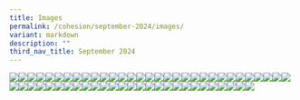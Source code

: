 ```yaml
---
title: Images
permalink: /cohesion/september-2024/images/
variant: markdown
description: ""
third_nav_title: September 2024
---
```

![](/images/Cohesion/September%202024/title_bootcamp2.jpg)![](/images/Cohesion/September%202024/ae_infographics_01.jpg)![](/images/Cohesion/September%202024/3rd.gif)![](/images/Cohesion/September%202024/2nd.gif)![](/images/Cohesion/September%202024/1st.gif)![](/images/Cohesion/September%202024/measure_treasure_03.jpg)![](/images/Cohesion/September%202024/measure_treasure_01.jpg)![](/images/Cohesion/September%202024/lighten_tracy.jpg)![](/images/Cohesion/September%202024/lighten_ong.jpg)![](/images/Cohesion/September%202024/lighten_infographics_02.jpg)![](/images/Cohesion/September%202024/lighten_infographics_01.jpg)![](/images/Cohesion/September%202024/learning_jouney.png)![](/images/Cohesion/September%202024/learning_claire_03.jpg)![](/images/Cohesion/September%202024/learning_claire_01.jpg)![](/images/Cohesion/September%202024/learning_3tips.png)![](/images/Cohesion/September%202024/inclusive_communities.png)![](/images/Cohesion/September%202024/glance_skillsfuture.jpg)![](/images/Cohesion/September%202024/glance_golf.jpg)![](/images/Cohesion/September%202024/glance_cdcv.jpg)![](/images/Cohesion/September%202024/glance_bootcamp.jpg)![](/images/Cohesion/September%202024/glance_arts.jpg)![](/images/Cohesion/September%202024/gbc_w3rd_03.jpg)![](/images/Cohesion/September%202024/gbc_w3rd_01.jpg)![](/images/Cohesion/September%202024/gbc_w2nd_03.jpg)![](/images/Cohesion/September%202024/gbc_w2nd_01.jpg)![](/images/Cohesion/September%202024/gbc_3rd.jpg)![](/images/Cohesion/September%202024/gbc_2nd.jpg)![](/images/Cohesion/September%202024/dyk.jpg)![](/images/Cohesion/September%202024/donor_q5.jpg)![](/images/Cohesion/September%202024/donor_q4.jpg)![](/images/Cohesion/September%202024/donor_q3.jpg)![](/images/Cohesion/September%202024/donor_q2.jpg)![](/images/Cohesion/September%202024/donor_q1.jpg)![](/images/Cohesion/September%202024/cta.gif)![](/images/Cohesion/September%202024/club100_kv.gif)![](/images/Cohesion/September%202024/artseverywhere_kv.gif)![](/images/Cohesion/September%202024/ae_infographics_4.png)![](/images/Cohesion/September%202024/ae_infographics_3.png)![](/images/Cohesion/September%202024/ae_infographics_2.png)![](/images/Cohesion/September%202024/ae_infographics_05.jpg)![](/images/Cohesion/September%202024/ae_infographics_04.jpg)![](/images/Cohesion/September%202024/ae_infographics_03.jpg)![](/images/Cohesion/September%202024/ae_infographics_02.jpg)![](/images/Cohesion/September%202024/wu_4.png)![](/images/Cohesion/September%202024/wu_2.png)![](/images/Cohesion/September%202024/wu_1.png)![](/images/Cohesion/September%202024/title_skillsfuture.jpg)![](/images/Cohesion/September%202024/title_heartlands.jpg)![](/images/Cohesion/September%202024/title_club100.jpg)![](/images/Cohesion/September%202024/title_cdcv.jpg)![](/images/Cohesion/September%202024/title_bootcamp.jpg)![](/images/Cohesion/September%202024/sf_kv.gif)![](/images/Cohesion/September%202024/mt5.png)![](/images/Cohesion/September%202024/mt4.png)![](/images/Cohesion/September%202024/mt3.png)![](/images/Cohesion/September%202024/mt2.png)![](/images/Cohesion/September%202024/mt1.png)![](/images/Cohesion/September%202024/measure_treasure_05.jpg)